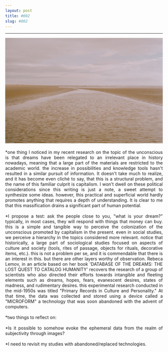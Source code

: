 ```yaml
---
layout: post
title: #002
slug: #002
---
```

---
<p class="description" style="text-align: justify;">
<img src="/assets/danilo-luna-earlyworks-02.jpg" />
<br>
<br>
*one thing I noticed in my recent research on the topic of the unconscious is that dreams have been relegated to an irrelevant place in history nowadays, meaning that a large part of the materials are restricted to the academic world. the increase in possibilities and knowledge tools hasn't resulted in a similar pursuit of information. It doesn't take much to realize, and it has become even cliché to say, that this is a structural problem, and the name of this familiar culprit is capitalism. I won't dwell on these political considerations since this writing is just a note, a sweet attempt to synthesize some ideas. however, this practical and superficial world hardly promotes anything that requires a depth of understanding. It is clear to me that this massification drains a significant part of human potential.
 <br>
 <br>
*I propose a test: ask the people close to you, "what is your dream?" typically, in most cases, they will respond with things that money can buy. this is a simple and tangible way to perceive the colonization of the unconscious promoted by capitalism in the present. even in social studies, we perceive a hierarchy in the topics considered more relevant. notice that historically, a large part of sociological studies focused on aspects of culture and society (tools, rites of passage, objects for rituals, decorative items, etc.). this is not a problem per se, and it is commendable that there is an interest in this. but there are other layers worthy of observation. Rebeca Lemov, in an article based on her book 'DATABASE OF THE DREAMS: THE LOST QUEST TO CATALOG HUMANITY' recovers the research of a group of scientists who also directed their efforts towards intangible and fleeting elements such as dreams, hopes, fears, evanescent desires, states of madness, and rudimentary desires. this experimental research conducted in the mid-1950s was titled "Primary Records in Culture and Personality." At that time, the data was collected and stored using a device called a "MICROFORM" a technology that was soon abandoned with the advent of computers.
 <br>
 <br>
*two things to reflect on:
<br>
<br>
*Is it possible to somehow evoke the ephemeral data from the realm of subjectivity through images?
<br>
<br>
*I need to revisit my studies with abandoned/replaced technologies.

